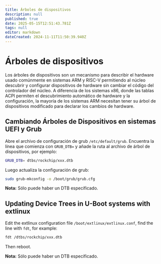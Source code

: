 ```yaml
---
title: Árboles de dispositivos
description: null
published: true
date: 2025-05-15T12:51:43.781Z
tags: null
editor: markdown
dateCreated: 2024-11-11T11:50:39.940Z
---
```


# Árboles de dispositivos

Los árboles de dispositivos son un mecanismo para describir el hardware usado comúnmente en sistemas ARM y RISC-V permitiendo al núcleo descubrir y configurar dispositivos de hardware sin cambiar el código del controlador del núcleo.
A diferencia de los sistemas x86, donde las tablas ACPI permiten el descubrimiento automático de hardware y la configuración, la mayoría de los sistemas ARM necesitan tener su árbol de dispositivos modificado para declarar los cambios de hardware.

## Cambiando Árboles de Dispositivos en sistemas UEFI y Grub

Abre el archivo de configuración de grub `/etc/default/grub`.
Encuentra la línea que comienza con `GRUB_DTB=` y añade la ruta al archivo de árbol de dispositivos, por ejemplo:

```bash
GRUB_DTB= dtbs/rockchip/xxx.dtb
```

Luego actualiza la configuración de grub:

```bash
sudo grub-mkconfig -o /boot/grub/grub.cfg
```

**Nota:** Sólo puede haber un DTB especificado.

## Updating Device Trees in U-Boot systems with extlinux

Edit the extlinux configuration file `/boot/extlinux/extlinux.conf`, find the line with `fdt`, for example:

```bash
fdt /dtbs/rockchip/xxx.dtb
```

Then reboot.

**Nota:** Sólo puede haber un DTB especificado.